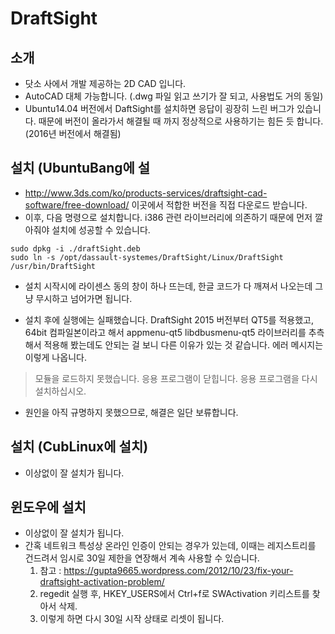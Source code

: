# DraftSight

## 소개
* 닷소 사에서 개발 제공하는 2D CAD 입니다.
* AutoCAD 대체 가능합니다. (.dwg 파일 읽고 쓰기가 잘 되고, 사용법도 거의 동일)
* Ubuntu14.04 버전에서 DaftSight를 설치하면 응답이 굉장히 느린 버그가 있습니다.  때문에 버전이 올라가서 해결될 때 까지 정상적으로 사용하기는 힘든 듯 합니다. (2016년 버전에서 해결됨)

## 설치 (UbuntuBang에 설
* http://www.3ds.com/ko/products-services/draftsight-cad-software/free-download/ 이곳에서 적합한 버전을 직접 다운로드 받습니다.
* 이후, 다음 명령으로 설치합니다.  i386 관련 라이브러리에 의존하기 때문에 먼저 깔아줘야 설치에 성공할 수 있습니다.
```
sudo dpkg -i ./draftSight.deb
sudo ln -s /opt/dassault-systemes/DraftSight/Linux/DraftSight /usr/bin/DraftSight
```
* 설치 시작시에 라이센스 동의 창이 하나 뜨는데, 한글 코드가 다 깨져서 나오는데 그냥 무시하고 넘어가면 됩니다.

* 설치 후에 실행에는 실패했습니다.  DraftSight 2015 버전부터 QT5를 적용했고, 64bit 컴파일본이라고 해서 appmenu-qt5 libdbusmenu-qt5 라이브러리를 추측해서 적용해 봤는데도 안되는 걸 보니 다른 이유가 있는 것 같습니다.  에러 메시지는 이렇게 나옵니다.

> 모듈을 로드하지 못했습니다. 응용 프로그램이 닫힙니다. 응용 프로그램을 다시 설치하십시오.

* 원인을 아직 규명하지 못했으므로, 해결은 일단 보류합니다.

## 설치 (CubLinux에 설치)
* 이상없이 잘 설치가 됩니다.

## 윈도우에 설치
* 이상없이 잘 설치가 됩니다.
* 간혹 네트워크 특성상 온라인 인증이 안되는 경우가 있는데, 이때는 레지스트리를 건드려서 임시로 30일 제한을 연장해서 계속 사용할 수 있습니다.
  1. 참고 : https://gupta9665.wordpress.com/2012/10/23/fix-your-draftsight-activation-problem/
  2. regedit 실행 후, HKEY_USERS에서 Ctrl+f로 SWActivation 키리스트를 찾아서 삭제.
  3. 이렇게 하면 다시 30일 시작 상태로 리셋이 됩니다.
